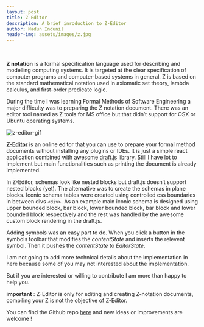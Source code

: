 ```yaml
---
layout: post
title: Z-Editor
description: A brief inroduction to Z-Editor
author: Nadun Indunil
header-img: assets/images/z.jpg
---
```


<br>

**Z notation** is a formal specification language used for describing and modelling computing systems. It is targeted at the clear specification of computer programs and computer-based systems in general. Z is based on the standard mathematical notation used in axiomatic set theory, lambda calculus, and first-order predicate logic. 

During the time I was learning Formal Methods of Software Engineering a major difficulty was to preparing the Z notation document. There was an editor tool named as Z tools for MS office but that didn’t support for OSX or Ubuntu operating systems.

![z-editor-gif](https://github.com/Z-Editor/Z-Editor/blob/master/gif/demo.gif?raw=true)

**[Z-Editor](https://z-editor.github.io/)** is an online editor that you can use to prepare your formal method documents without installing any plugins or IDEs. It is just a simple react application combined with awesome [draft.js](https://draftjs.org/) library. Still I have lot to implement but main functionalities such as printing the document is already implemented.

In Z-Editor, schemas look like nested blocks but draft.js doesn’t support nested blocks (yet). The alternative was to create the schemas in plane blocks. Iconic schema tables were created using controlled css boundaries in between divs `<div>`. As an example main iconic schema is designed using upper bounded block, bar block, lower bounded block, bar block and lower bounded block respectively and the rest was handled by the awesome custom block rendering in the draft.js.

Adding symbols was an easy part to do. When you click a button in the symbols toolbar that modifies the *contentState* and inserts the relevent symbol. Then it pushes the *contentState* to *EditorState*. 

I am not going to add more technical details about the implementation in here because some of you may not interested about the implementation.

But if you are interested or willing to contribute I am more than happy to help you.

**important** : Z-Editor is only for editing and creating Z-notation documents, compiling your Z is  not the objective of Z-Editor.

You can find the Github repo [here](https://github.com/Z-Editor/Z-Editor) and new ideas or improvements are welcome !  

